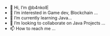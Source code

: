 - 👋 Hi, I’m @b4nkolE
- 👀 I’m interested in Game dev, Blockchain ...
- 🌱 I’m currently learning Java...
- 💞️ I’m looking to collaborate on Java Projects ...
- 📫 How to reach me ...

<!---
b4nkolE/b4nkolE is a ✨ special ✨ repository because its `README.md` (this file) appears on your GitHub profile.
You can click the Preview link to take a look at your changes.
--->
